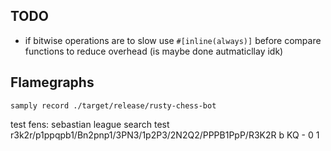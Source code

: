 ## TODO

- if bitwise operations are to slow use `#[inline(always)]` before compare functions to reduce overhead (is maybe done autmaticllay idk)

## Flamegraphs

`samply record ./target/release/rusty-chess-bot`

test fens:
sebastian league search test r3k2r/p1ppqpb1/Bn2pnp1/3PN3/1p2P3/2N2Q2/PPPB1PpP/R3K2R b KQ - 0 1
